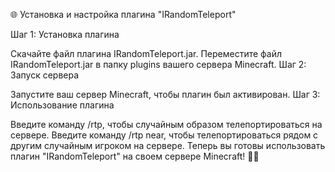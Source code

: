 🌐 Установка и настройка плагина "IRandomTeleport"

Шаг 1: Установка плагина

Скачайте файл плагина IRandomTeleport.jar.
Переместите файл IRandomTeleport.jar в папку plugins вашего сервера Minecraft.
Шаг 2: Запуск сервера

Запустите ваш сервер Minecraft, чтобы плагин был активирован.
Шаг 3: Использование плагина

Введите команду /rtp, чтобы случайным образом телепортироваться на сервере.
Введите команду /rtp near, чтобы телепортироваться рядом с другим случайным игроком на сервере.
Теперь вы готовы использовать плагин "IRandomTeleport" на своем сервере Minecraft! 🚀✨
